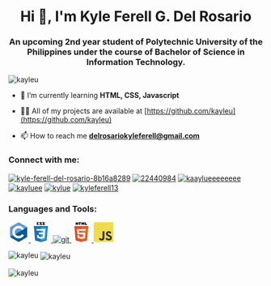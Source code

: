 <h1 align="center">Hi 👋, I'm Kyle Ferell G. Del Rosario</h1>
<h3 align="center">An upcoming 2nd year student of Polytechnic University of the Philippines under the course of Bachelor of Science in Information Technology.</h3>

<p align="left"> <img src="https://komarev.com/ghpvc/?username=kayleu&label=Profile%20views&color=0e75b6&style=flat" alt="kayleu" /> </p>

- 🌱 I’m currently learning **HTML, CSS, Javascript**

- 👨‍💻 All of my projects are available at [https://github.com/kayleu](https://github.com/kayleu)

- 📫 How to reach me **delrosariokyleferell@gmail.com**

<h3 align="left">Connect with me:</h3>
<p align="left">
<a href="https://linkedin.com/in/kyle-ferell-del-rosario-8b16a8289" target="blank"><img align="center" src="https://raw.githubusercontent.com/rahuldkjain/github-profile-readme-generator/master/src/images/icons/Social/linked-in-alt.svg" alt="kyle-ferell-del-rosario-8b16a8289" height="30" width="40" /></a>
<a href="https://stackoverflow.com/users/22440984" target="blank"><img align="center" src="https://raw.githubusercontent.com/rahuldkjain/github-profile-readme-generator/master/src/images/icons/Social/stack-overflow.svg" alt="22440984" height="30" width="40" /></a>
<a href="https://fb.com/kaaylueeeeeeee" target="blank"><img align="center" src="https://raw.githubusercontent.com/rahuldkjain/github-profile-readme-generator/master/src/images/icons/Social/facebook.svg" alt="kaaylueeeeeeee" height="30" width="40" /></a>
<a href="https://instagram.com/kayluee" target="blank"><img align="center" src="https://raw.githubusercontent.com/rahuldkjain/github-profile-readme-generator/master/src/images/icons/Social/instagram.svg" alt="kayluee" height="30" width="40" /></a>
<a href="https://www.codechef.com/users/kylue" target="blank"><img align="center" src="https://cdn.jsdelivr.net/npm/simple-icons@3.1.0/icons/codechef.svg" alt="kylue" height="30" width="40" /></a>
<a href="https://www.leetcode.com/kyleferell13" target="blank"><img align="center" src="https://raw.githubusercontent.com/rahuldkjain/github-profile-readme-generator/master/src/images/icons/Social/leet-code.svg" alt="kyleferell13" height="30" width="40" /></a>
</p>

<h3 align="left">Languages and Tools:</h3>
<p align="left"> <a href="https://www.cprogramming.com/" target="_blank" rel="noreferrer"> <img src="https://raw.githubusercontent.com/devicons/devicon/master/icons/c/c-original.svg" alt="c" width="40" height="40"/> </a> <a href="https://www.w3schools.com/css/" target="_blank" rel="noreferrer"> <img src="https://raw.githubusercontent.com/devicons/devicon/master/icons/css3/css3-original-wordmark.svg" alt="css3" width="40" height="40"/> </a> <a href="https://git-scm.com/" target="_blank" rel="noreferrer"> <img src="https://www.vectorlogo.zone/logos/git-scm/git-scm-icon.svg" alt="git" width="40" height="40"/> </a> <a href="https://www.w3.org/html/" target="_blank" rel="noreferrer"> <img src="https://raw.githubusercontent.com/devicons/devicon/master/icons/html5/html5-original-wordmark.svg" alt="html5" width="40" height="40"/> </a> <a href="https://developer.mozilla.org/en-US/docs/Web/JavaScript" target="_blank" rel="noreferrer"> <img src="https://raw.githubusercontent.com/devicons/devicon/master/icons/javascript/javascript-original.svg" alt="javascript" width="40" height="40"/> </a> </p>

<p><img align="left" src="https://github-readme-stats.vercel.app/api/top-langs?username=kayleu&show_icons=true&locale=en&layout=compact" alt="kayleu" /></p>

<p>&nbsp;<img align="center" src="https://github-readme-stats.vercel.app/api?username=kayleu&show_icons=true&locale=en" alt="kayleu" /></p>

<p><img align="center" src="https://github-readme-streak-stats.herokuapp.com/?user=kayleu&" alt="kayleu" /></p>
